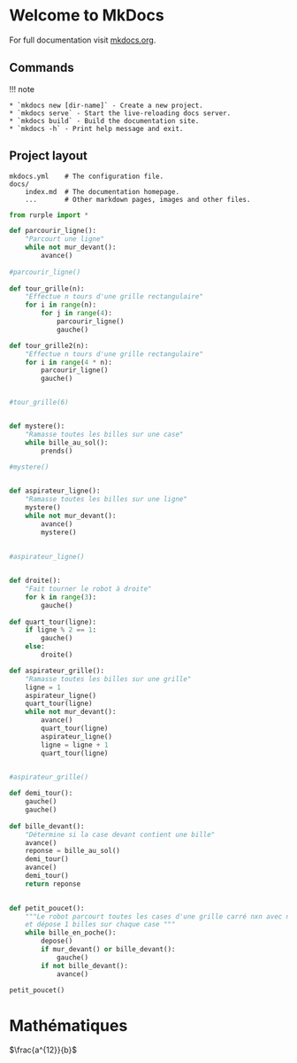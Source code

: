 # Welcome to MkDocs

For full documentation visit [mkdocs.org](https://www.mkdocs.org).

## Commands

!!! note

    * `mkdocs new [dir-name]` - Create a new project.
    * `mkdocs serve` - Start the live-reloading docs server.
    * `mkdocs build` - Build the documentation site.
    * `mkdocs -h` - Print help message and exit.

## Project layout

    mkdocs.yml    # The configuration file.
    docs/
        index.md  # The documentation homepage.
        ...       # Other markdown pages, images and other files.


~~~python
from rurple import *

def parcourir_ligne():
    "Parcourt une ligne"
    while not mur_devant():
        avance()
        
#parcourir_ligne()
        
def tour_grille(n):
    "Effectue n tours d'une grille rectangulaire"
    for i in range(n):
        for j in range(4):
            parcourir_ligne()
            gauche()

def tour_grille2(n):
    "Effectue n tours d'une grille rectangulaire"
    for i in range(4 * n):
        parcourir_ligne()
        gauche()


#tour_grille(6)


def mystere():
    "Ramasse toutes les billes sur une case"
    while bille_au_sol():
        prends()
    
#mystere()


def aspirateur_ligne():
    "Ramasse toutes les billes sur une ligne"
    mystere()
    while not mur_devant():
        avance()
        mystere()
        
    
#aspirateur_ligne()


def droite():
    "Fait tourner le robot à droite"
    for k in range(3):
        gauche()
        
def quart_tour(ligne):
    if ligne % 2 == 1:
        gauche()
    else:
        droite()

def aspirateur_grille():
    "Ramasse toutes les billes sur une grille"
    ligne = 1
    aspirateur_ligne()
    quart_tour(ligne)
    while not mur_devant():
        avance()
        quart_tour(ligne)
        aspirateur_ligne()
        ligne = ligne + 1
        quart_tour(ligne)
        

#aspirateur_grille()

def demi_tour():
    gauche()
    gauche()
    
def bille_devant():
    "Détermine si la case devant contient une bille"
    avance()
    reponse = bille_au_sol()
    demi_tour()
    avance()
    demi_tour()
    return reponse
    

def petit_poucet():
    """Le robot parcourt toutes les cases d'une grille carré nxn avec n impair
    et dépose 1 billes sur chaque case """
    while bille_en_poche():
        depose()
        if mur_devant() or bille_devant():
            gauche()
        if not bille_devant():
            avance()            

petit_poucet()
~~~


# Mathématiques 


$\frac{a^{12}}{b}$
